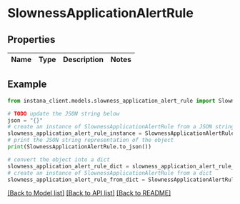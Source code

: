 # SlownessApplicationAlertRule


## Properties

Name | Type | Description | Notes
------------ | ------------- | ------------- | -------------

## Example

```python
from instana_client.models.slowness_application_alert_rule import SlownessApplicationAlertRule

# TODO update the JSON string below
json = "{}"
# create an instance of SlownessApplicationAlertRule from a JSON string
slowness_application_alert_rule_instance = SlownessApplicationAlertRule.from_json(json)
# print the JSON string representation of the object
print(SlownessApplicationAlertRule.to_json())

# convert the object into a dict
slowness_application_alert_rule_dict = slowness_application_alert_rule_instance.to_dict()
# create an instance of SlownessApplicationAlertRule from a dict
slowness_application_alert_rule_from_dict = SlownessApplicationAlertRule.from_dict(slowness_application_alert_rule_dict)
```
[[Back to Model list]](../README.md#documentation-for-models) [[Back to API list]](../README.md#documentation-for-api-endpoints) [[Back to README]](../README.md)


